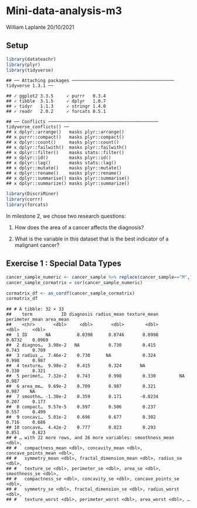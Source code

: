 Mini-data-analysis-m3
================
William Laplante
20/10/2021

## Setup

``` r
library(datateachr)
library(plyr)
library(tidyverse)
```

    ## ── Attaching packages ─────────────────────────────────────── tidyverse 1.3.1 ──

    ## ✓ ggplot2 3.3.5     ✓ purrr   0.3.4
    ## ✓ tibble  3.1.5     ✓ dplyr   1.0.7
    ## ✓ tidyr   1.1.3     ✓ stringr 1.4.0
    ## ✓ readr   2.0.2     ✓ forcats 0.5.1

    ## ── Conflicts ────────────────────────────────────────── tidyverse_conflicts() ──
    ## x dplyr::arrange()   masks plyr::arrange()
    ## x purrr::compact()   masks plyr::compact()
    ## x dplyr::count()     masks plyr::count()
    ## x dplyr::failwith()  masks plyr::failwith()
    ## x dplyr::filter()    masks stats::filter()
    ## x dplyr::id()        masks plyr::id()
    ## x dplyr::lag()       masks stats::lag()
    ## x dplyr::mutate()    masks plyr::mutate()
    ## x dplyr::rename()    masks plyr::rename()
    ## x dplyr::summarise() masks plyr::summarise()
    ## x dplyr::summarize() masks plyr::summarize()

``` r
library(DiscriMiner)
library(corrr)
library(forcats)
```

In milestone 2, we chose two research questions:

1.  How does the area of a cancer affects the diagnosis?

2.  What is the variable in this dataset that is the best indicator of a
    malignant cancer?

## Exercise 1 : Special Data Types

``` r
cancer_sample_numeric <- cancer_sample %>% replace(cancer_sample=="M","1") %>% replace(cancer_sample=="B","0") %>% transform(diagnosis=as.numeric(diagnosis))
cancer_sample_cormatrix = cor(cancer_sample_numeric)

cormatrix_df <- as_cordf(cancer_sample_cormatrix)
cormatrix_df
```

    ## # A tibble: 32 × 33
    ##    term           ID diagnosis radius_mean texture_mean perimeter_mean area_mean
    ##    <chr>       <dbl>     <dbl>       <dbl>        <dbl>          <dbl>     <dbl>
    ##  1 ID       NA          0.0398      0.0746       0.0998         0.0732    0.0969
    ##  2 diagnos…  3.98e-2   NA           0.730        0.415          0.743     0.709 
    ##  3 radius_…  7.46e-2    0.730      NA            0.324          0.998     0.987 
    ##  4 texture…  9.98e-2    0.415       0.324       NA              0.330     0.321 
    ##  5 perimet…  7.32e-2    0.743       0.998        0.330         NA         0.987 
    ##  6 area_me…  9.69e-2    0.709       0.987        0.321          0.987    NA     
    ##  7 smoothn… -1.30e-2    0.359       0.171       -0.0234         0.207     0.177 
    ##  8 compact…  9.57e-5    0.597       0.506        0.237          0.557     0.499 
    ##  9 concavi…  5.01e-2    0.696       0.677        0.302          0.716     0.686 
    ## 10 concave…  4.42e-2    0.777       0.823        0.293          0.851     0.823 
    ## # … with 22 more rows, and 26 more variables: smoothness_mean <dbl>,
    ## #   compactness_mean <dbl>, concavity_mean <dbl>, concave_points_mean <dbl>,
    ## #   symmetry_mean <dbl>, fractal_dimension_mean <dbl>, radius_se <dbl>,
    ## #   texture_se <dbl>, perimeter_se <dbl>, area_se <dbl>, smoothness_se <dbl>,
    ## #   compactness_se <dbl>, concavity_se <dbl>, concave_points_se <dbl>,
    ## #   symmetry_se <dbl>, fractal_dimension_se <dbl>, radius_worst <dbl>,
    ## #   texture_worst <dbl>, perimeter_worst <dbl>, area_worst <dbl>, …
